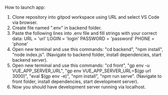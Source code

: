 How to launch app:
1. Clone repository into gitpod workspace using URL and select VS Code via browser.
2. Create file named ".env" in backend folder.
3. Paste the following lines into .env file and fill strings with your correct data:
URL = 'url'
LOGIN = 'login'
PASSWORD = 'password'
PHONE = 'phone'
4. Open new terminal and use this commands: "cd backend", "npm install", "node index.js". (Navigate to backend folder, install dependencies, start backend server).
5. Open new terminal and use this commands: "cd front", "gp env -u VUE_APP_SERVER_URL", "gp env VUE_APP_SERVER_URL=$(gp url 
3000)", "eval $(gp env -e)", "npm install", "npm run serve". (Navigate to front folder, install dependencies, start development server).
6. Now you should have development server running via localhost.
